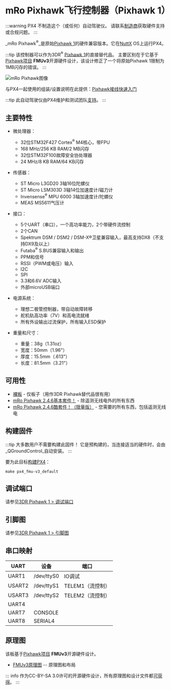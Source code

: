# mRo Pixhawk飞行控制器（Pixhawk 1）

:::warning
PX4 不制造这个（或任何）自动驾驶仪。
请联系[制造商](https://store.mrobotics.io/)获取硬件支持或合规问题。
:::

_mRo Pixhawk<sup>&reg;</sup>_是原始[Pixhawk 1](../flight_controller/pixhawk.md)的硬件兼容版本。它在[NuttX](https://nuttx.apache.org/) OS上运行PX4。

:::tip
该控制器可以作为3DR<sup>&reg;</sup> [Pixhawk 1](../flight_controller/pixhawk.md)的直接替代品。
主要区别在于它基于[Pixhawk项目](https://pixhawk.org/) **FMUv3**开源硬件设计，该设计修正了一个将原始Pixhawk 1限制为1MB闪存的错误。
:::

![mRo Pixhawk图像](../../assets/flight_controller/mro/mro_pixhawk.jpg)

与PX4一起使用的组装/设置说明在此提供：[Pixhawk接线快速入门](../assembly/quick_start_pixhawk.md)

:::tip
此自动驾驶仪由PX4维护和测试团队[支持](../flight_controller/autopilot_pixhawk_standard.md)。
:::

## 主要特性

- 微处理器：
  - 32位STM32F427 Cortex<sup>&reg;</sup> M4核心，带FPU
  - 168 MHz/256 KB RAM/2 MB闪存
  - 32位STM32F100故障安全协处理器
  - 24 MHz/8 KB RAM/64 KB闪存
- 传感器：
  - ST Micro L3GD20 3轴16位陀螺仪
  - ST Micro LSM303D 3轴14位加速度计/磁力计
  - Invensense<sup>&reg;</sup> MPU 6000 3轴加速度计/陀螺仪
  - MEAS MS5611气压计
- 接口：
  - 5个UART（串口），一个高功率能力，2个带硬件流控制
  - 2个CAN
  - Spektrum DSM / DSM2 / DSM-X®卫星兼容输入，最高支持DX8（不支持DX9及以上）
  - Futaba<sup>&reg;</sup> S.BUS兼容输入和输出
  - PPM和信号
  - RSSI（PWM或电压）输入
  - I2C
  - SPI
  - 3.3和6.6V ADC输入
  - 外部microUSB端口
- 电源系统：
  - 理想二极管控制器，带自动故障转移
  - 舵机轨高功率（7V）和高电流就绪
  - 所有外设输出过流保护，所有输入ESD保护

- 重量和尺寸：
  - 重量：38g（1.31oz）
  - 宽度：50mm（1.96"）
  - 厚度：15.5mm（.613"）
  - 长度：81.5mm（3.21"）

## 可用性

- [裸板](https://store.mrobotics.io/Genuine-PixHawk-1-Barebones-p/mro-pixhawk1-bb-mr.htm) - 仅板子（用作3DR Pixhawk替代品很有用）
- [mRo Pixhawk 2.4.6基本套件！](https://store.mrobotics.io/Genuine-PixHawk-Flight-Controller-p/mro-pixhawk1-minkit-mr.htm) - 除遥测无线电外的所有东西
- [mRo Pixhawk 2.4.6酷套件！（限量版）](https://store.mrobotics.io/product-p/mro-pixhawk1-fullkit-mr.htm) - 您需要的所有东西，包括遥测无线电

## 构建固件

:::tip
大多数用户不需要构建此固件！
它是预构建的，当连接适当的硬件时，会由_QGroundControl_自动安装。
:::

要为此目标[构建PX4](../dev_setup/building_px4.md)：

```
make px4_fmu-v3_default
```

## 调试端口

请参见[3DR Pixhawk 1 > 调试端口](../flight_controller/pixhawk.md#debug-ports)

## 引脚图

请参见[3DR Pixhawk 1 > 引脚图](../flight_controller/pixhawk.md#pinouts)

## 串口映射

| UART   | 设备       | 端口                  |
| ------ | ---------- | --------------------- |
| UART1  | /dev/ttyS0 | IO调试                |
| USART2 | /dev/ttyS1 | TELEM1（流控制）      |
| USART3 | /dev/ttyS2 | TELEM2（流控制）      |
| UART4  |            |
| UART7  | CONSOLE    |
| UART8  | SERIAL4    |

<!-- Note: Got ports using https://github.com/PX4/PX4-user_guide/pull/672#issuecomment-598198434 -->

## 原理图

该板基于[Pixhawk项目](https://pixhawk.org/) **FMUv3**开源硬件设计。

- [FMUv3原理图](https://github.com/pixhawk/Hardware/raw/master/FMUv3_REV_D/Schematic%20Print/Schematic%20Prints.PDF) -- 原理图和布局

::: info
作为CC-BY-SA 3.0许可的开源硬件设计，所有原理图和设计文件都[可获得](https://github.com/pixhawk/Hardware)。
:::
